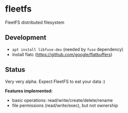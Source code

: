 # fleetfs
FleetFS distributed filesystem

## Development
* `apt install libfuse-dev` (needed by `fuse` dependency)
* Install flatc (https://github.com/google/flatbuffers)

## Status
Very very alpha. Expect FleetFS to eat your data :)

**Features implemented:**
* basic operations: read/write/create/delete/rename
* file permissions (read/write/exec), but not ownership

